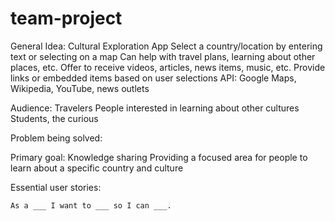 # team-project

General Idea:
    Cultural Exploration App
    Select a country/location by entering text or selecting on a map
    Can help with travel plans, learning about other places, etc.
    Offer to receive videos, articles, news items, music, etc.
    Provide links or embedded items based on user selections
    API: Google Maps, Wikipedia, YouTube, news outlets

Audience: 
    Travelers
    People interested in learning about other cultures
    Students, the curious

Problem being solved: 
    

Primary goal: 
    Knowledge sharing
    Providing a focused area for people to learn about a specific country and culture

Essential user stories: 


    As a ___ I want to ___ so I can ___.